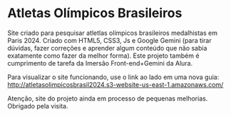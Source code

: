 # Atletas Olímpicos Brasileiros
 Site criado para pesquisar atletlas olímpicos brasileiros medalhistas em Paris 2024. Criado com HTML5, CSS3, Js e Google Gemini (para tirar dúvidas, fazer correções e aprender algum conteúdo que não sabia exatamente como fazer da melhor forma). Este projeto também é cumprimento de tarefa da Imersão Front-end+Gemini da Alura. 
 
 Para visualizar o site funcionando, use o link ao lado em uma nova guia: http://atletasolimpicosbrasil2024.s3-website-us-east-1.amazonaws.com/

 Atenção, site do projeto ainda em processo de pequenas melhorias. Obrigado pela visita.
